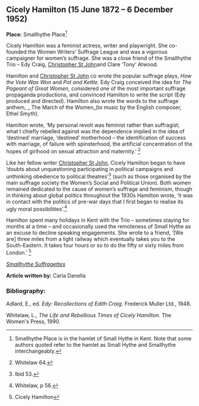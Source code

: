 ## Cicely Hamilton (15 June 1872 – 6 December 1952)

**Place:** Smallhythe Place[^ref1]


Cicely Hamilton was a feminist actress, writer and playwright. She co-founded the Women Writers’ Suffrage League and was a vigorous campaigner for women’s suffrage.  She was a close friend of the Smallhythe Trio – Edy Craig, [Christopher St John](20c/20c-st-john-biography)and Clare ‘Tony’ Atwood.

Hamilton and [Christopher St John]( 20c/20c-st-john-biography) co wrote the popular suffrage plays, _How the Vote Was Won_ and _Pot and Kettle_. Edy Craig conceived the idea for _The Pageant of Great Women_, considered one of the most important suffrage propaganda productions, and convinced Hamilton to write the script (Edy produced and directed). Hamilton also wrote the words to the suffrage anthem, _ The March of the Women_(to music by the English composer, Ethel Smyth).

Hamilton wrote, ‘My personal revolt was feminist rather than suffragist; what I chiefly rebelled against was the dependence implied in the idea of  ‘destined’ marriage, ‘destined’ motherhood – the identification of success with marriage, of failure with spinsterhood, the artificial concentration of the hopes of girlhood on sexual attraction and maternity.’ [^ref2]

Like her fellow writer [Christopher St John](20c/20c-st-john-biography), Cicely Hamilton began to have ‘doubts about unquestioning participating in political campaigns and unthinking obedience to political theatres’[^ref3]  (such as those organised by the main suffrage society the Women’s Social and Political Union). Both women remained dedicated to the cause of women’s suffrage and feminism, though in thinking about global politics throughout the 1930s Hamilton wrote, ‘it was in contact with the politics of pre-war days that I first began to realise its ugly moral possibilities’.[^ref4]

Hamilton spent many holidays in Kent with the Trio – sometimes staying for months at a time – and occasionally used the remoteness of Small Hythe as an excuse to decline speaking engagements.  She wrote to a friend, ‘[We are] three miles from a light railway which eventually takes you to the South-Eastern.  It takes four hours or so to do the fifty or sixty miles from London.’ [^ref5]


[_Smallhythe Suffragettes_](https://vimeo.com/393665654)

**Article written by:** Carla Danella

[^ref1]: Smallhythe Place is in the hamlet of Small Hythe in Kent. Note that some authors quoted refer to the hamlet as Small Hythe and Smallhythe interchangeably. 

[^ref2]: Whitelaw 64.

[^ref3]: Ibid 53.

[^ref3]: Ibid 79.

[^ref4]: Whitelaw, p 56.

[^ref5]: Cicely Hamilton


### Bibliography:

Adlard, E., ed. _Edy: Recollections of Edith Craig_. Frederick Muller Ltd., 1948.  

Whitelaw,  L., _The Life and Rebellious Times of Cicely Hamilton._ The Women's Press, 1990.  

